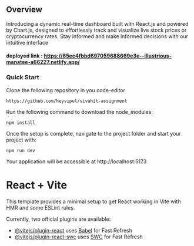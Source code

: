 ## Overview
Introducing a dynamic real-time dashboard built with React.js and powered by Chart.js, designed to effortlessly track and visualize live stock prices or cryptocurrency rates. Stay informed and make informed decisions with our intuitive interface

#### deployed link : https://65ec4fbbd697059688669e3e--illustrious-manatee-a66227.netlify.app/

### Quick Start

Clone the following repository in you code-editor 

```
https://github.com/heyvipul/vivahit-assignment
```

Run the following command to download the node_modules:

```
npm install
```

Once the setup is complete, navigate to the project folder and start your project with:

```
npm run dev
```

Your application will be accessible at http://localhost:5173


# React + Vite

This template provides a minimal setup to get React working in Vite with HMR and some ESLint rules.

Currently, two official plugins are available:

- [@vitejs/plugin-react](https://github.com/vitejs/vite-plugin-react/blob/main/packages/plugin-react/README.md) uses [Babel](https://babeljs.io/) for Fast Refresh
- [@vitejs/plugin-react-swc](https://github.com/vitejs/vite-plugin-react-swc) uses [SWC](https://swc.rs/) for Fast Refresh
